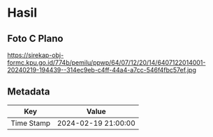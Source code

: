 # Hasil

## Foto C Plano

https://sirekap-obj-formc.kpu.go.id/774b/pemilu/ppwp/64/07/12/20/14/6407122014001-20240219-194439--314ec9eb-c4ff-44a4-a7cc-546f4fbc57ef.jpg


## Metadata

| Key        | Value               |
| ---------- | ------------------- |
| Time Stamp | 2024-02-19 21:00:00 |



